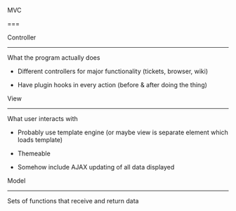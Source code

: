 MVC

===

Controller

----------

What the program actually does

- Different controllers for major functionality (tickets, browser, wiki)

- Have plugin hooks in every action (before & after doing the thing)

View

----

What user interacts with

- Probably use template engine (or maybe view is separate element which loads template)

- Themeable

- Somehow include AJAX updating of all data displayed

Model

-----

Sets of functions that receive and return data